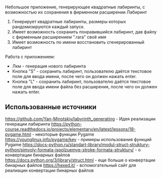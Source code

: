 Небольшое приложение, генерирующее квадратные лабиринты, с возможностью их сохранения в фирменном расширении
Лабиринт
1) Генерирует квадратные лабиринты, размеры которых рандомизируются каждый запуск.
2) Имеет возможность сохранить понравившийся лабиринт, дав файлу с фирменным расширением ".rara" своё имя
3) Имеет возможность по имени восстановить сгенерированный лабиринт

Работа с приложением:

* Лкм - генерация нового лабиринта
* Кнопка "S" - сохранить лабиринт, пользователю даётся текстовое поле для ввода имени, после чего он должен нажать enter.
* Кнопка "L" - сохранить лабиринт, пользователю даётся текстовое поле для ввода имени файла без расширения, после чего он должен нажать enter.


## Использованные источники
https://github.com/Yan-Minotskiy/labyrinth_generating - Идея реализации генерации лабиринта
https://python-course.readthedocs.io/projects/elementary/en/latest/lessons/18-pygame.html - некоторые функции Pygame
https://younglinux.info/pygame/key - примеры использования функций Pygame
https://docs-python.ru/standart-library/modul-struct-struktury-python/simvoly-formata-ispolzuemye-stroke-formata-struktury/ - о конвертации бинарных файлов
https://docs.python.org/3/library/struct.html - еще больше о конвертации бинарных файлов
https://hexed.it/ - вспомогательный сайт для реалиации конвертации бинарных файлов
